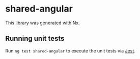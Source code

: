 # shared-angular

This library was generated with [Nx](https://nx.dev).

## Running unit tests

Run `ng test shared-angular` to execute the unit tests via [Jest](https://jestjs.io).
